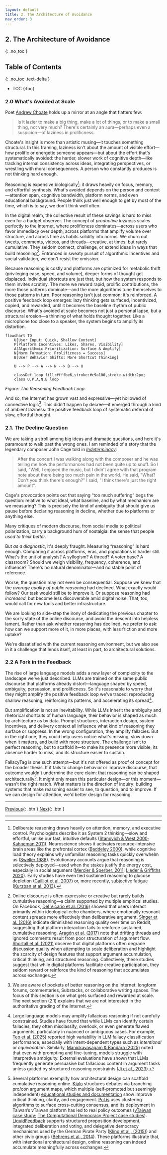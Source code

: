 ```yaml
---
layout: default
title: 2. The Architecture of Avoidance
nav_order: 3
---
```

## 2. The Architecture of Avoidance
{: .no_toc }

## Table of Contents
{: .no_toc .text-delta }

- TOC
{:toc}

### 2.0 What's Avoided at Scale

Poet [Andrew Choate](https://andrewchoate.us/) holds up a mirror at an angle that flatters few:

> Is it lazier to make a big thing, make a lot of things, or to make a small thing, not very much?
There's certainly an aura—perhaps even a suspicion—of laziness in prolificness.
>

Choate's insight is more than artistic musing—it touches something structural. In this framing, laziness isn't about the amount of visible effort—how prolific or energetic someone appears—but about the effort that's systematically avoided: the harder, slower work of cognitive depth—like tracking internal consistency across ideas, integrating perspectives, or wrestling with moral consequences. A person who constantly produces is not thinking hard enough.

Reasoning is expensive biologically[^1]: it draws heavily on focus, memory, and effortful synthesis. What's avoided depends on the person and context—attention span, cognitive bandwidth, platform norms, and even educational background. People think just well enough to get by most of the time, which is to say, we don't think well often.

In the digital realm, the collective result of these savings is hard to miss even for a budget observer. The concept of *productive laziness* scales perfectly to the Internet, where prolificness dominates—across users who favor immediacy over depth, across platforms that amplify volume over structure, and across time as habits solidify into norms. We churn out tweets, comments, videos, and threads—creative, at times, but rarely cumulative. They seldom connect, challenge, or extend ideas in ways that build reasoning[^2]. Entranced in sweaty pursuit of algorithmic incentives and social validation, we don't resist the omission.

Because reasoning is costly and platforms are optimized for metabolic thrift (privileging ease, speed, and volume), deeper forms of thought get displaced. Individual shortcuts are just that, but how the system responds to them invites scrutiny. The more we reward rapid, prolific contributions, the more those patterns dominate—and the more algorithms tune themselves to those patterns in turn. Poor reasoning isn't just common; it's reinforced. A positive feedback loop emerges: lazy thinking gets surfaced, incentivized, copied, and rewarded, until it becomes the baseline rhythm of public discourse. What's avoided at scale becomes not just a personal lapse, but a structural erosion—a thinning of what holds thought together. Like a microphone too close to a speaker, the system begins to amplify its distortion.

```mermaid
flowchart TD
    U[User Input: Quick, Shallow Content]
    P[Platform Incentives: Likes, Shares, Visibility]
    A[Algorithmic Prioritization: Surface & Amplify]
    N[Norm Formation: Prolificness = Success]
    B[User Behavior Shifts: More Shortcut Thinking]

    U --> P --> A --> N --> B --> U

    classDef loop fill:#fffbe6,stroke:#c9a100,stroke-width:2px;
    class U,P,A,N,B loop
```

*Figure: The Reasoning Feedback Loop.*

And so, the Internet has grown vast and expressive—yet hollowed of connective logic[^3]. This didn't happen by decree—it emerged through a kind of ambient laziness: the positive feedback loop of systematic deferral of slow, effortful thought.

### 2.1. The Decline Question

We are taking a stroll among big ideas and dramatic questions, and here it's paramount to walk past the wrong ones. I am reminded of a story that the legendary composer John Cage told in [_Indeterminacy_](https://www.lcdf.org/indeterminacy/s/49?var=s):
>After the concert I was walking along with the composer and he was telling me how the performances had not been quite up to snuff. So I said, "Well, I enjoyed the music, but I didn't agree with that program note about there being too much pain in the world. He said, "What? Don't you think there's enough?" I said, "I think there's just the right amount".

Cage's provocation points out that saying “too much suffering” begs the question: relative to what ideal, what baseline, and by what mechanism are we measuring? This is precisely the kind of ambiguity that should give us pause before declaring reasoning in decline, whether due to platforms or anything else.

Many critiques of modern discourse, from social media to political polarization, carry a background hum of nostalgia: the sense that people *used to think better*.

But _as a diagnostic_, it's deeply fraught. Measuring “reasoning” is hard enough. Comparing it across platforms, eras, and populations is harder still. What's the unit of analysis? A syllogism? A thread? A voter base? A classroom? Should we weigh visibility, frequency, coherence, and influence? There's no natural denominator—and no stable point of reference.

Worse, the question may not even be consequential. Suppose we knew that the *average quality of public reasoning* had declined. What exactly would follow? Our task would still be to improve it. Or suppose reasoning had *increased*, but become less discoverable amid digital noise. That, too, would call for new tools and better infrastructure.

We are looking to side-step the irony of dedicating the previous chapter to the sorry state of the online discourse, and avoid the descent into helpless lament. Rather than ask whether reasoning has declined, we prefer to ask: how can we support more of it, in more places, with less friction and more uptake?

We're dissatisfied with the current reasoning environment, but we also see in it a challenge that lends itself, at least in part, to architectural solutions.

### 2.2 A Fork in the Feedback

The rise of large language models adds a new layer of complexity to the landscape we've just described. LLMs are trained on the same public discourse that platforms already distort—language shaped by speed, ambiguity, persuasion, and prolificness. So it's reasonable to worry that they might amplify the positive feedback loop we've traced: reproducing shallow reasoning, reinforcing its patterns, and accelerating its spread[^4].

But amplification is not an inevitability. While LLMs inherit the ambiguity and rhetorical shortcuts of human language, their behavior is shaped as much by architecture as by data. Prompt structures, interaction design, system incentives, and delivery context all influence what kind of reasoning they surface or suppress. In the wrong configuration, they amplify fallacies. But in the right one, they could help users notice what's missing, slow down when it matters, and build with more structure. The challenge isn’t to perfect reasoning, but to scaffold it—to make its presence more visible, its absence harder to miss, and its structure easier to sustain.

FallacyTag is one such attempt—but it's not offered as proof of concept for the broader thesis. If it fails to change behavior or improve discourse, that outcome wouldn't undermine the core claim: that reasoning can be shaped architecturally[^5]. It might only mean this particular design—or this moment—wasn't the right match. What matters is the direction of inquiry: building systems that make reasoning easier to see, to question, and to improve. If we can design for attention, we'd better design for reasoning.

----

[Previous](/fallacytag/pages/01-what-you-are-reading/){: .btn } [Next](/fallacytag/pages/03/03-scaffolded-intelligence/){: .btn }

----

[^1]: Deliberate reasoning draws heavily on attention, memory, and executive control. Psychologists describe it as System 2 thinking—slow and effortful, unlike our fast, intuitive defaults ([Stanovich & West 2000](https://doi.org/10.1017/S0140525X00003435); [Kahneman 2011](https://en.wikipedia.org/wiki/Thinking,_Fast_and_Slow)). Neuroscience shows it activates resource-intensive brain areas like the prefrontal cortex ([Baddeley 2000](https://academic.oup.com/book/10453)), while cognitive load theory explains why unfamiliar reasoning tasks quickly overwhelm us ([Sweller 1988](https://doi.org/10.1207/s15516709cog1202_4)). Evolutionary accounts argue that reasoning is selectively deployed—used when the stakes justify the energy cost, especially in social argument ([Mercier & Sperber, 2011](https://doi.org/10.1017/S0140525X10000968); [Lieder & Griffiths 2020](https://doi.org/10.1017/S0140525X1900061X)). Early studies have even tied sustained reasoning to glucose depletion ([Gailliot et al. 2007](https://doi.org/10.1037/0022-3514.92.2.325)) or, more recently, subjective fatigue ([Kurzban et al. 2013](https://doi.org/10.1017/S0140525X12003196)).

[^2]: Online discourse is often expressive or creative but rarely builds cumulative reasoning—a claim supported by multiple empirical studies. On Facebook, [Del Vicario et al. (2016)](https://www.pnas.org/doi/10.1073/pnas.1517441113) showed that users interact primarily within ideological echo chambers, where emotionally resonant content spreads more effectively than deliberative argument. [Singer et al. (2016)](https://arxiv.org/abs/1604.06899) indicate diminished reasoning quality over time  on Reddit, suggesting that platform interaction fails to reinforce sustained, cumulative reasoning. [Aragón et al. (2017)](https://arxiv.org/abs/1707.06526) note that drifting threads and ignored comments result from poor structuration of argument flow. [Shortall et al. (2021)](https://arxiv.org/abs/1707.06526) observe that digital platforms often degrade discussion quality when attempting to scale deliberation and highlight the scarcity of design features that support argument accumulation, critical thinking, and structured reasoning. Collectively, these studies suggest that while digital platforms facilitate creative participation, they seldom reward or reinforce the kind of reasoning that accumulates across exchanges.

[^3]: We are aware of pockets of better reasoning on the Internet: longform forums, commentaries, Substacks, or collaborative writing spaces. The focus of this section is on what gets surfaced and rewarded at scale. The next section (2.1)  explains that we are not interested in the authoritative grading of the Internet.

[^4]: Large language models may amplify fallacious reasoning if not carefully constrained. Studies have found that while LLMs can identify certain fallacies, they often misclassify, overlook, or even generate flawed arguments, particularly in nuanced or ambiguous cases. For example, [Teo et al. (2025)](https://doi.org/10.1007/978-981-96-8197-6_29) reported high variability in LLM fallacy classification performance, especially with intent-dependent types such as *intentional* or *equivocation*. Similarly, [Manickavasagam & Bandara (2025)](http://dx.doi.org/10.1007/978-3-031-90341-0_4) noted that even with prompting and fine-tuning, models struggle with interpretive ambiguity. External evaluations have shown that LLMs frequently generate persuasive but fallacious content in argument tasks unless guided by structured reasoning constraints ([Ji et al., 2023](https://doi.org/10.1145/3571730)).

[^5]: Several platforms exemplify how architectural design can scaffold cumulative reasoning online. [Kialo](https://www.kialo.com/) structures debates via branching pro/con argument maps, which multiple (self-promoted but seemingly independent) [educational studies and documentation](https://www.kialo-edu.com/research) show improve critical thinking, clarity, and engagement. [Pol.is](https://pol.is/) uses clustering algorithms to surface cross-cutting consensus, and its deployment in Taiwan’s vTaiwan platform has led to real policy outcomes ([vTaiwan case study](https://congress.crowd.law/files/vtaiwan-case-study.pdf); [The Computational Democracy Project case studies](https://compdemocracy.org/Case-studies/)). [LiquidFeedback](https://liquidfeedback.com/) supports structured proposition development, integrated deliberation and voting, and delegative democracy mechanisms used by the German Pirate Party ([Kling et al., (2015)](https://arxiv.org/abs/1503.07723)) and other civic groups ([Behrens et al., 2014](https://liquidfeedback.com/pub/The_Principles_of_LiquidFeedback_1st_edition_online_version.pdf)). These platforms illustrate that, with intentional architectural design, online reasoning can indeed accumulate meaningfully across exchanges.
